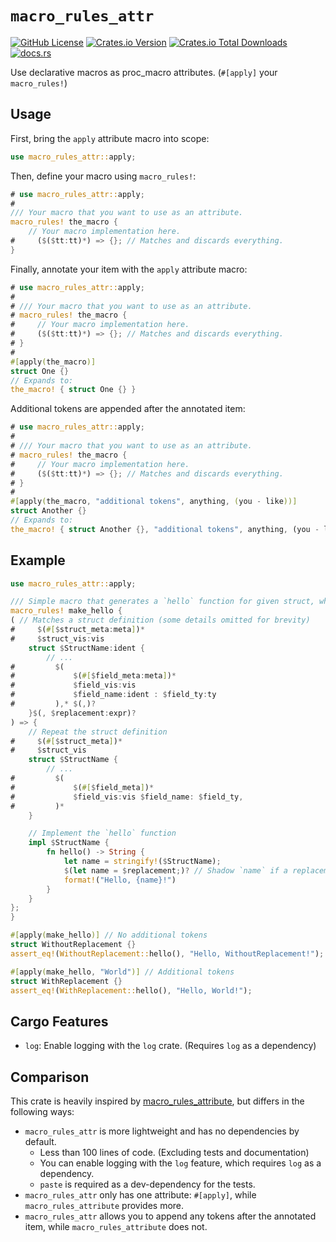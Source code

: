 # `macro_rules_attr`

[![GitHub License](https://img.shields.io/github/license/PRO-2684/macro_rules_attr?logo=opensourceinitiative)](https://github.com/PRO-2684/macro_rules_attr/blob/main/LICENSE)
[![Crates.io Version](https://img.shields.io/crates/v/macro_rules_attr?logo=rust)](https://crates.io/crates/macro_rules_attr)
[![Crates.io Total Downloads](https://img.shields.io/crates/d/macro_rules_attr?logo=rust)](https://crates.io/crates/macro_rules_attr)
[![docs.rs](https://img.shields.io/docsrs/macro_rules_attr?logo=rust)](https://docs.rs/macro_rules_attr)

Use declarative macros as proc_macro attributes. (`#[apply]` your `macro_rules!`)

## Usage

First, bring the `apply` attribute macro into scope:

```rust
use macro_rules_attr::apply;
```

Then, define your macro using `macro_rules!`:

```rust
# use macro_rules_attr::apply;
#
/// Your macro that you want to use as an attribute.
macro_rules! the_macro {
    // Your macro implementation here.
#     ($($tt:tt)*) => {}; // Matches and discards everything.
}
```

Finally, annotate your item with the `apply` attribute macro:

```rust
# use macro_rules_attr::apply;
#
# /// Your macro that you want to use as an attribute.
# macro_rules! the_macro {
#     // Your macro implementation here.
#     ($($tt:tt)*) => {}; // Matches and discards everything.
# }
#
#[apply(the_macro)]
struct One {}
// Expands to:
the_macro! { struct One {} }
```

Additional tokens are appended after the annotated item:

```rust
# use macro_rules_attr::apply;
#
# /// Your macro that you want to use as an attribute.
# macro_rules! the_macro {
#     // Your macro implementation here.
#     ($($tt:tt)*) => {}; // Matches and discards everything.
# }
#
#[apply(the_macro, "additional tokens", anything, (you - like))]
struct Another {}
// Expands to:
the_macro! { struct Another {}, "additional tokens", anything, (you - like) }
```

## Example

```rust
use macro_rules_attr::apply;

/// Simple macro that generates a `hello` function for given struct, which returns `Hello, {name}!`. If given a second argument, it will replace `{name}`.
macro_rules! make_hello {
( // Matches a struct definition (some details omitted for brevity)
#     $(#[$struct_meta:meta])*
#     $struct_vis:vis
    struct $StructName:ident {
        // ...
#         $(
#             $(#[$field_meta:meta])*
#             $field_vis:vis
#             $field_name:ident : $field_ty:ty
#         ),* $(,)?
    }$(, $replacement:expr)?
) => {
    // Repeat the struct definition
#     $(#[$struct_meta])*
#     $struct_vis
    struct $StructName {
        // ...
#         $(
#             $(#[$field_meta])*
#             $field_vis:vis $field_name: $field_ty,
#         )*
    }

    // Implement the `hello` function
    impl $StructName {
        fn hello() -> String {
            let name = stringify!($StructName);
            $(let name = $replacement;)? // Shadow `name` if a replacement was provided
            format!("Hello, {name}!")
        }
    }
};
}

#[apply(make_hello)] // No additional tokens
struct WithoutReplacement {}
assert_eq!(WithoutReplacement::hello(), "Hello, WithoutReplacement!");

#[apply(make_hello, "World")] // Additional tokens
struct WithReplacement {}
assert_eq!(WithReplacement::hello(), "Hello, World!");
```

## Cargo Features

- `log`: Enable logging with the `log` crate. (Requires `log` as a dependency)

## Comparison

This crate is heavily inspired by [macro_rules_attribute](https://crates.io/crates/macro_rules_attribute), but differs in the following ways:

- `macro_rules_attr` is more lightweight and has no dependencies by default.
    - Less than 100 lines of code. (Excluding tests and documentation)
    - You can enable logging with the `log` feature, which requires `log` as a dependency.
    - `paste` is required as a dev-dependency for the tests.
- `macro_rules_attr` only has one attribute: `#[apply]`, while `macro_rules_attribute` provides more.
- `macro_rules_attr` allows you to append any tokens after the annotated item, while `macro_rules_attribute` does not.
